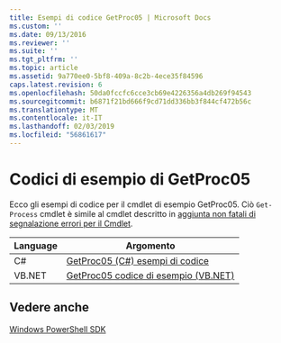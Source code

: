 ```yaml
---
title: Esempi di codice GetProc05 | Microsoft Docs
ms.custom: ''
ms.date: 09/13/2016
ms.reviewer: ''
ms.suite: ''
ms.tgt_pltfrm: ''
ms.topic: article
ms.assetid: 9a770ee0-5bf8-409a-8c2b-4ece35f84596
caps.latest.revision: 6
ms.openlocfilehash: 50da0fccfc6cce3cb69e4226356a4db269f94543
ms.sourcegitcommit: b6871f21bd666f9cd71dd336bb3f844cf472b56c
ms.translationtype: MT
ms.contentlocale: it-IT
ms.lasthandoff: 02/03/2019
ms.locfileid: "56861617"
---
```

# <a name="getproc05-code-samples"></a>Codici di esempio di GetProc05

Ecco gli esempi di codice per il cmdlet di esempio GetProc05. Ciò `Get-Process` cmdlet è simile al cmdlet descritto in [aggiunta non fatali di segnalazione errori per il Cmdlet](../cmdlet/adding-non-terminating-error-reporting-to-your-cmdlet.md).

|Language|Argomento|
|--------------|-----------|
|C#|[GetProc05 (C#) esempi di codice](./getproc05-csharp-sample-code.md)|
|VB.NET|[GetProc05 codice di esempio (VB.NET)](./getproc05-vb-net-sample-code.md)|

## <a name="see-also"></a>Vedere anche

[Windows PowerShell SDK](../windows-powershell-reference.md)